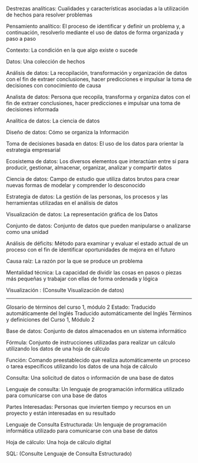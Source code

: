 

Destrezas analíticas: Cualidades y características asociadas a la utilización de hechos para resolver problemas

Pensamiento analítico: El proceso de identificar y definir un problema y, a continuación, resolverlo mediante el uso de datos de forma organizada y paso a paso

Contexto: La condición en la que algo existe o sucede

Datos: Una colección de hechos

Análisis de datos: La recopilación, transformación y organización de datos con el fin de extraer conclusiones, hacer predicciones e impulsar la toma de decisiones con conocimiento de causa

Analista de datos: Persona que recopila, transforma y organiza datos con el fin de extraer conclusiones, hacer predicciones e impulsar una toma de decisiones informada

Analítica de datos: La ciencia de datos

Diseño de datos: Cómo se organiza la Información

Toma de decisiones basada en datos: El uso de los datos para orientar la estrategia empresarial

Ecosistema de datos: Los diversos elementos que interactúan entre sí para producir, gestionar, almacenar, organizar, analizar y compartir datos

Ciencia de datos: Campo de estudio que utiliza datos brutos para crear nuevas formas de modelar y comprender lo desconocido

Estrategia de datos: La gestión de las personas, los procesos y las herramientas utilizadas en el análisis de datos

Visualización de datos: La representación gráfica de los Datos

Conjunto de datos: Conjunto de datos que pueden manipularse o analizarse como una unidad

Análisis de déficits: Método para examinar y evaluar el estado actual de un proceso con el fin de identificar oportunidades de mejora en el futuro

Causa raíz: La razón por la que se produce un problema

Mentalidad técnica: La capacidad de dividir las cosas en pasos o piezas más pequeñas y trabajar con ellas de forma ordenada y lógica

Visualización : (Consulte Visualización de datos)

---

Glosario de términos del curso 1, módulo 2
Estado: Traducido automáticamente del Inglés
Traducido automáticamente del Inglés
Términos y definiciones del Curso 1, Módulo 2

Base de datos: Conjunto de datos almacenados en un sistema informático

Fórmula: Conjunto de instrucciones utilizadas para realizar un cálculo utilizando los datos de una hoja de cálculo

Función: Comando preestablecido que realiza automáticamente un proceso o tarea específicos utilizando los datos de una hoja de cálculo

Consulta: Una solicitud de datos o información de una base de datos

Lenguaje de consulta: Un lenguaje de programación informática utilizado para comunicarse con una base de datos

Partes Interesadas: Personas que invierten tiempo y recursos en un proyecto y están interesadas en su resultado

Lenguaje de Consulta Estructurada: Un lenguaje de programación informática utilizado para comunicarse con una base de datos

Hoja de cálculo: Una hoja de cálculo digital

SQL: (Consulte Lenguaje de Consulta Estructurado)